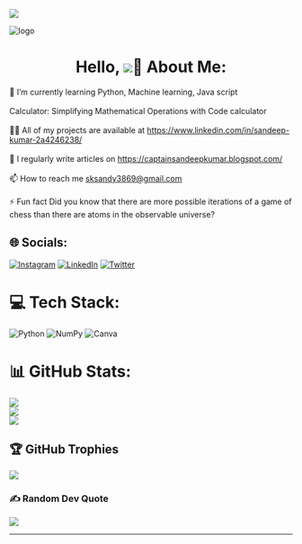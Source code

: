 
[![](https://visitcount.itsvg.in/api?id=sandeepkumar3869&icon=0&color=0)](https://visitcount.itsvg.in)

![logo](https://github.com/PawarMukesh/PawarMukesh/blob/mukesh/1626753867110.gif)
<h1 align="center"> Hello, <img src="https://raw.githubusercontent.com/nixin72/nixin72/master/wave.gif" 

# 💫 About Me:
🌱 I’m currently learning Python, Machine learning, Java script<br><br>Calculator: Simplifying Mathematical Operations with Code calculator<br><br>👨‍💻 All of my projects are available at https://www.linkedin.com/in/sandeep-kumar-2a4246238/<br><br>📝 I regularly write articles on https://captainsandeepkumar.blogspot.com/<br><br>📫 How to reach me sksandy3869@gmail.com<br><br>⚡ Fun fact Did you know that there are more possible iterations of a game of chess than there are atoms in the observable universe?


## 🌐 Socials:
[![Instagram](https://img.shields.io/badge/Instagram-%23E4405F.svg?logo=Instagram&logoColor=white)](https://instagram.com/sandeepkumar__._) [![LinkedIn](https://img.shields.io/badge/LinkedIn-%230077B5.svg?logo=linkedin&logoColor=white)](https://linkedin.com/in/sandeep-kumar-2a4246238/) [![Twitter](https://img.shields.io/badge/Twitter-%231DA1F2.svg?logo=Twitter&logoColor=white)](https://twitter.com/@sandeep92419369) 

# 💻 Tech Stack:
![Python](https://img.shields.io/badge/python-3670A0?style=for-the-badge&logo=python&logoColor=ffdd54) ![NumPy](https://img.shields.io/badge/numpy-%23013243.svg?style=for-the-badge&logo=numpy&logoColor=white) ![Canva](https://img.shields.io/badge/Canva-%2300C4CC.svg?style=for-the-badge&logo=Canva&logoColor=white)
# 📊 GitHub Stats:
![](https://github-readme-stats.vercel.app/api?username=sandeepkumar3869&theme=dark&hide_border=false&include_all_commits=true&count_private=true)<br/>
![](https://github-readme-streak-stats.herokuapp.com/?user=sandeepkumar3869&theme=dark&hide_border=false)<br/>
![](https://github-readme-stats.vercel.app/api/top-langs/?username=sandeepkumar3869&theme=dark&hide_border=false&include_all_commits=true&count_private=true&layout=compact)

## 🏆 GitHub Trophies
![](https://github-profile-trophy.vercel.app/?username=sandeepkumar3869&theme=juicyfresh&no-frame=true&no-bg=false&margin-w=4)

### ✍️ Random Dev Quote
![](https://quotes-github-readme.vercel.app/api?type=horizontal&theme=radical)

---

<!-- Proudly created with GPRM ( https://gprm.itsvg.in ) -->
